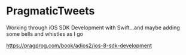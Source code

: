 # PragmaticTweets
Working through iOS SDK Development with Swift...and maybe adding some bells and whistles as I go

https://pragprog.com/book/adios2/ios-8-sdk-development
